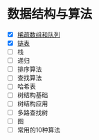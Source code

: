 # 数据结构与算法

- [X] [稀疏数组和队列](./doc/01-稀疏数组和队列.md)
- [X] [链表](./doc/02-链表.md)
- [ ] 栈
- [ ] 递归
- [ ] 排序算法
- [ ] 查找算法
- [ ] 哈希表
- [ ] 树结构基础
- [ ] 树结构应用
- [ ] 多路查找树
- [ ] 图
- [ ] 常用的10种算法
